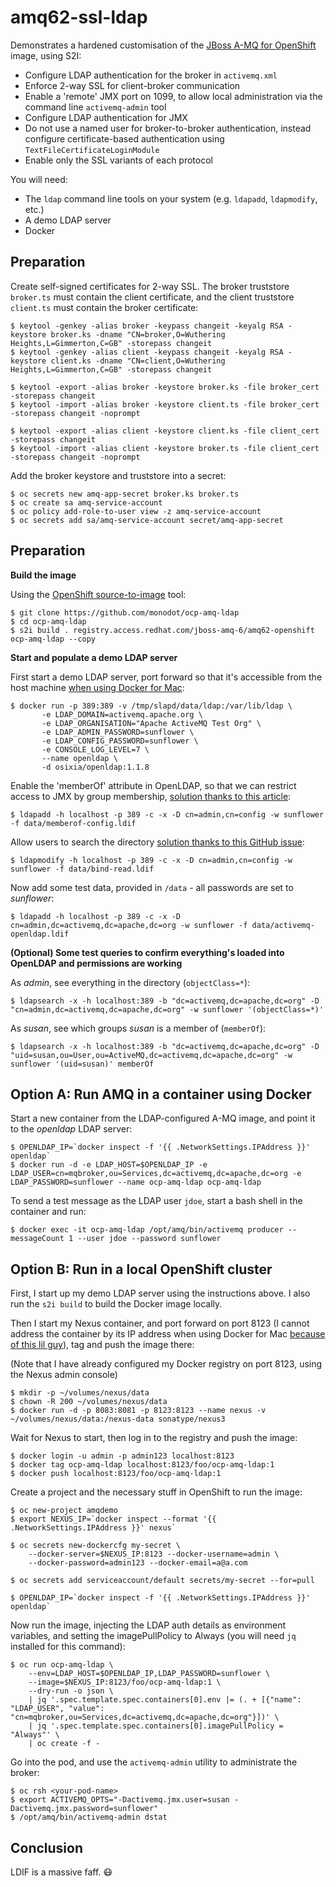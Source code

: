 # amq62-ssl-ldap

Demonstrates a hardened customisation of the [JBoss A-MQ for OpenShift][1] image, using S2I:

- Configure LDAP authentication for the broker in `activemq.xml`
- Enforce 2-way SSL for client-broker communication
- Enable a 'remote' JMX port on 1099, to allow local administration via the command line `activemq-admin` tool
- Configure LDAP authentication for JMX 
- Do not use a named user for broker-to-broker authentication, instead configure certificate-based authentication using `TextFileCertificateLoginModule`
- Enable only the SSL variants of each protocol

You will need:

- The `ldap` command line tools on your system (e.g. `ldapadd`, `ldapmodify`, etc.)
- A demo LDAP server
- Docker

## Preparation

Create self-signed certificates for 2-way SSL. The broker truststore `broker.ts` must contain the client certificate, and the client truststore `client.ts` must contain the broker certificate:

    $ keytool -genkey -alias broker -keypass changeit -keyalg RSA -keystore broker.ks -dname "CN=broker,O=Wuthering Heights,L=Gimmerton,C=GB" -storepass changeit
    $ keytool -genkey -alias client -keypass changeit -keyalg RSA -keystore client.ks -dname "CN=client,O=Wuthering Heights,L=Gimmerton,C=GB" -storepass changeit

    $ keytool -export -alias broker -keystore broker.ks -file broker_cert -storepass changeit
    $ keytool -import -alias broker -keystore client.ts -file broker_cert -storepass changeit -noprompt

    $ keytool -export -alias client -keystore client.ks -file client_cert -storepass changeit
    $ keytool -import -alias client -keystore broker.ts -file client_cert -storepass changeit -noprompt

Add the broker keystore and truststore into a secret:

    $ oc secrets new amq-app-secret broker.ks broker.ts
    $ oc create sa amq-service-account
    $ oc policy add-role-to-user view -z amq-service-account
    $ oc secrets add sa/amq-service-account secret/amq-app-secret

## Preparation

**Build the image**

Using the [OpenShift source-to-image][s2i] tool:

    $ git clone https://github.com/monodot/ocp-amq-ldap
    $ cd ocp-amq-ldap
    $ s2i build . registry.access.redhat.com/jboss-amq-6/amq62-openshift ocp-amq-ldap --copy
    
**Start and populate a demo LDAP server**

First start a demo LDAP server, port forward so that it's accessible from the host machine [when using Docker for Mac][2]:

    $ docker run -p 389:389 -v /tmp/slapd/data/ldap:/var/lib/ldap \
           -e LDAP_DOMAIN=activemq.apache.org \
           -e LDAP_ORGANISATION="Apache ActiveMQ Test Org" \
           -e LDAP_ADMIN_PASSWORD=sunflower \
           -e LDAP_CONFIG_PASSWORD=sunflower \
           -e CONSOLE_LOG_LEVEL=7 \
           --name openldap \
           -d osixia/openldap:1.1.8

Enable the 'memberOf' attribute in OpenLDAP, so that we can restrict access to JMX by group membership, [solution thanks to this article][3]:

    $ ldapadd -h localhost -p 389 -c -x -D cn=admin,cn=config -w sunflower -f data/memberof-config.ldif

Allow users to search the directory [solution thanks to this GitHub issue][4]:

    $ ldapmodify -h localhost -p 389 -c -x -D cn=admin,cn=config -w sunflower -f data/bind-read.ldif

Now add some test data, provided in `/data` - all passwords are set to _sunflower_:

    $ ldapadd -h localhost -p 389 -c -x -D cn=admin,dc=activemq,dc=apache,dc=org -w sunflower -f data/activemq-openldap.ldif

**(Optional) Some test queries to confirm everything's loaded into OpenLDAP and permissions are working**

As _admin_, see everything in the directory (`objectClass=*`):

    $ ldapsearch -x -h localhost:389 -b "dc=activemq,dc=apache,dc=org" -D "cn=admin,dc=activemq,dc=apache,dc=org" -w sunflower '(objectClass=*)'

As _susan_, see which groups _susan_ is a member of (`memberOf`):

    $ ldapsearch -x -h localhost:389 -b "dc=activemq,dc=apache,dc=org" -D "uid=susan,ou=User,ou=ActiveMQ,dc=activemq,dc=apache,dc=org" -w sunflower '(uid=susan)' memberOf

## Option A: Run AMQ in a container using Docker

Start a new container from the LDAP-configured A-MQ image, and point it to the _openldap_ LDAP server:

    $ OPENLDAP_IP=`docker inspect -f '{{ .NetworkSettings.IPAddress }}' openldap`
    $ docker run -d -e LDAP_HOST=$OPENLDAP_IP -e LDAP_USER=cn=mqbroker,ou=Services,dc=activemq,dc=apache,dc=org -e LDAP_PASSWORD=sunflower --name ocp-amq-ldap ocp-amq-ldap

To send a test message as the LDAP user `jdoe`, start a bash shell in the container and run:

    $ docker exec -it ocp-amq-ldap /opt/amq/bin/activemq producer --messageCount 1 --user jdoe --password sunflower

## Option B: Run in a local OpenShift cluster

First, I start up my demo LDAP server using the instructions above. I also run the `s2i build` to build the Docker image locally.

Then I start my Nexus container, and port forward on port 8123 (I cannot address the container by its IP address when using Docker for Mac [because of this lil guy][2]), tag and push the image there:

(Note that I have already configured my Docker registry on port 8123, using the Nexus admin console)

    $ mkdir -p ~/volumes/nexus/data
    $ chown -R 200 ~/volumes/nexus/data
    $ docker run -d -p 8083:8081 -p 8123:8123 --name nexus -v ~/volumes/nexus/data:/nexus-data sonatype/nexus3

Wait for Nexus to start, then log in to the registry and push the image:

    $ docker login -u admin -p admin123 localhost:8123
    $ docker tag ocp-amq-ldap localhost:8123/foo/ocp-amq-ldap:1
    $ docker push localhost:8123/foo/ocp-amq-ldap:1

Create a project and the necessary stuff in OpenShift to run the image:

    $ oc new-project amqdemo
    $ export NEXUS_IP=`docker inspect --format '{{ .NetworkSettings.IPAddress }}' nexus`

    $ oc secrets new-dockercfg my-secret \
        --docker-server=$NEXUS_IP:8123 --docker-username=admin \
        --docker-password=admin123 --docker-email=a@a.com

    $ oc secrets add serviceaccount/default secrets/my-secret --for=pull

    $ OPENLDAP_IP=`docker inspect -f '{{ .NetworkSettings.IPAddress }}' openldap`

Now run the image, injecting the LDAP auth details as environment variables, and setting the imagePullPolicy to Always (you will need `jq` installed for this command):

    $ oc run ocp-amq-ldap \
        --env=LDAP_HOST=$OPENLDAP_IP,LDAP_PASSWORD=sunflower \
        --image=$NEXUS_IP:8123/foo/ocp-amq-ldap:1 \
        --dry-run -o json \
        | jq '.spec.template.spec.containers[0].env |= (. + [{"name": "LDAP_USER", "value": "cn=mqbroker,ou=Services,dc=activemq,dc=apache,dc=org"}])' \
        | jq '.spec.template.spec.containers[0].imagePullPolicy = "Always"' \
        | oc create -f -

Go into the pod, and use the `activemq-admin` utility to administrate the broker:

    $ oc rsh <your-pod-name>
    $ export ACTIVEMQ_OPTS="-Dactivemq.jmx.user=susan -Dactivemq.jmx.password=sunflower"
    $ /opt/amq/bin/activemq-admin dstat

## Conclusion

LDIF is a massive faff. 😷

[1]: https://access.redhat.com/documentation/en/red-hat-jboss-middleware-for-openshift/3/paged/red-hat-jboss-a-mq-for-openshift/
[2]: https://docs.docker.com/docker-for-mac/networking/#per-container-ip-addressing-is-not-possible
[3]: http://www.adimian.com/blog/2014/10/how-to-enable-memberof-using-openldap/
[4]: https://github.com/osixia/docker-openldap/issues/82
[s2i]: https://github.com/openshift/source-to-image



